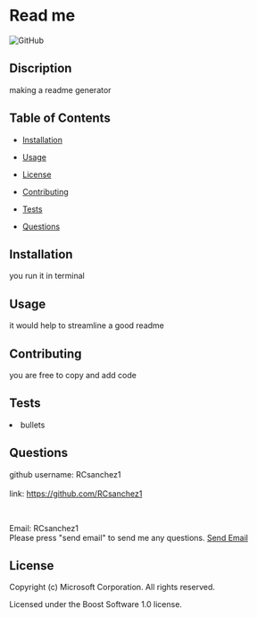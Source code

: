 

# Read me

<img alt="GitHub" src="https://img.shields.io/badge/License-Boost Software 1.0-<Blue>">
   
## Discription 
making a readme generator

## Table of Contents

* [Installation](#installation)

* [Usage](#usage)

* [License](#license)

* [Contributing](#contributing)

* [Tests](#tests)

* [Questions](#questions)



## Installation
you run it in terminal
     

## Usage
it would help to streamline a good readme


## Contributing
you are free to copy and add code


## Tests
<li>bullets</li>



## Questions

github username: RCsanchez1        
<br> 
link: https://github.com/RCsanchez1
    
<br>


Email: RCsanchez1 
<br>
Please press "send email" to send me any questions. <a href="mailto: RCsanchez1">Send Email</a>
    
    

## License
Copyright (c) Microsoft Corporation. All rights reserved.

Licensed under the Boost Software 1.0 license.

 